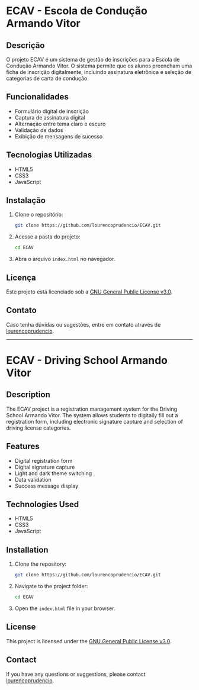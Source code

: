 # ECAV - Escola de Condução Armando Vitor

## Descrição
O projeto ECAV é um sistema de gestão de inscrições para a Escola de Condução Armando Vitor. O sistema permite que os alunos preencham uma ficha de inscrição digitalmente, incluindo assinatura eletrônica e seleção de categorias de carta de condução.

## Funcionalidades
- Formulário digital de inscrição
- Captura de assinatura digital
- Alternação entre tema claro e escuro
- Validação de dados
- Exibição de mensagens de sucesso

## Tecnologias Utilizadas
- HTML5
- CSS3
- JavaScript

## Instalação
1. Clone o repositório:
   ```sh
   git clone https://github.com/lourencoprudencio/ECAV.git
   ```
2. Acesse a pasta do projeto:
   ```sh
   cd ECAV
   ```
3. Abra o arquivo `index.html` no navegador.

## Licença
Este projeto está licenciado sob a [GNU General Public License v3.0](https://www.gnu.org/licenses/gpl-3.0.html).

## Contato
Caso tenha dúvidas ou sugestões, entre em contato através de [lourencoprudencio](https://github.com/lourencoprudencio).

---

# ECAV - Driving School Armando Vitor

## Description
The ECAV project is a registration management system for the Driving School Armando Vitor. The system allows students to digitally fill out a registration form, including electronic signature capture and selection of driving license categories.

## Features
- Digital registration form
- Digital signature capture
- Light and dark theme switching
- Data validation
- Success message display

## Technologies Used
- HTML5
- CSS3
- JavaScript

## Installation
1. Clone the repository:
   ```sh
   git clone https://github.com/lourencoprudencio/ECAV.git
   ```
2. Navigate to the project folder:
   ```sh
   cd ECAV
   ```
3. Open the `index.html` file in your browser.

## License
This project is licensed under the [GNU General Public License v3.0](https://www.gnu.org/licenses/gpl-3.0.html).

## Contact
If you have any questions or suggestions, please contact [lourencoprudencio](https://github.com/lourencoprudencio).

